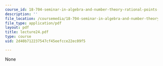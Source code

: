 ```yaml
---
course_id: 18-704-seminar-in-algebra-and-number-theory-rational-points-on-elliptic-curves-fall-2004
description: ''
file_location: /coursemedia/18-704-seminar-in-algebra-and-number-theory-rational-points-on-elliptic-curves-fall-2004/2d40b712237547cf45eefcce22ec09f5_lecture24.pdf
file_type: application/pdf
layout: pdf
title: lecture24.pdf
type: course
uid: 2d40b712237547cf45eefcce22ec09f5

---
```

None